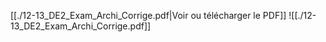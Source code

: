 ﻿[[./12-13_DE2_Exam_Archi_Corrige.pdf|Voir ou télécharger le PDF]]
![[./12-13_DE2_Exam_Archi_Corrige.pdf]]
